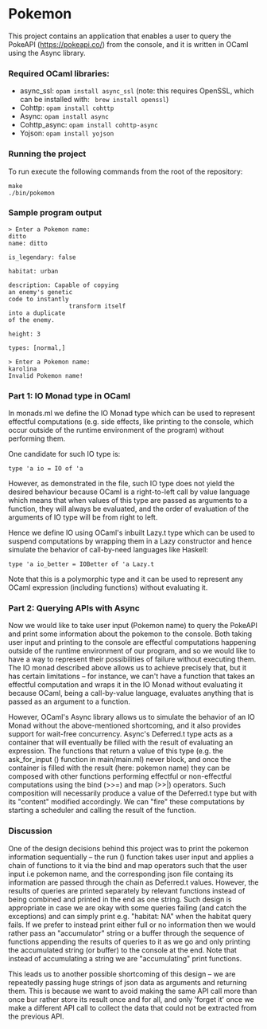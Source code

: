 # Pokemon 

This project contains an application that enables a user to query the PokeAPI (https://pokeapi.co/) from the console, and it is written in OCaml using the Async library.


### Required OCaml libraries:
- async_ssl: ```opam install async_ssl``` (note: this requires OpenSSL, which can be installed with: ``` brew install openssl```)
- Cohttp: ```opam install cohttp```
- Async: ```opam install async```
- Cohttp_async: ```opam install cohttp-async```
- Yojson: ```opam install yojson```

### Running the project
To run execute the following commands from the root of the repository:
```
make
./bin/pokemon
```

### Sample program output

```
> Enter a Pokemon name: 
ditto
name: ditto 
 
is_legendary: false 
 
habitat: urban 
 
description: Capable of copying
an enemy's genetic
code to instantly
                 transform itself
into a duplicate
of the enemy. 
 
height: 3 
 
types: [normal,] 
```

```
> Enter a Pokemon name: 
karolina
Invalid Pokemon name!
```

### Part 1: IO Monad type in OCaml

In monads.ml we define the IO Monad type which can be used to represent effectful computations (e.g. side effects, like printing to the console, which occur outside of the runtime environment of the program) without performing them.

One candidate for such IO type is:
```
type 'a io = IO of 'a
```

However, as demonstrated in the file, such IO type does not yield the desired behaviour because OCaml is a right-to-left call by value language which means that when values of this type are passed as arguments to a function, they will always be evaluated, and the order of evaluation of the arguments of IO type will be from right to left.

Hence we define IO using OCaml's inbuilt Lazy.t type which can be used to suspend computations by
wrapping them in a Lazy constructor and hence simulate the behavior of call-by-need languages like Haskell:
```
type 'a io_better = IOBetter of 'a Lazy.t
```
Note that this is a polymorphic type and it can be used to represent any OCaml expression (including functions) without evaluating it.


### Part 2: Querying APIs with Async

Now we would like to take user input (Pokemon name) to query the PokeAPI and print some information about the pokemon to the console. Both taking user input and printing to the console are effectful computations happening outside of the runtime environment of our program, and so we would like to have a way to represent their possibilities of failure without executing them. The IO monad described above allows us to achieve precisely that, but it has certain limitations – for instance, we can't have a function that takes an effectful computation and wraps it in the IO Monad without evaluating it because OCaml, being a call-by-value language, evaluates anything that is passed as an argument to a function. 

However, OCaml's Async library allows us to simulate the behavior of an IO Monad without the above-mentioned shortcoming, and it also provides support for wait-free concurrency. Async's Deferred.t type acts as a container that will eventually be filled with the result of evaluating an expression. The functions that return a value of this type (e.g. the ask_for_input () function in main/main.ml) never block, and once the container is filled with the result (here: pokemon name) they can be composed with other functions performing effectful or non-effectful computations using the bind (>>=) and map (>>|) operators. Such composition will necessarily produce a value of the Deferred.t type but with its "content" modified accordingly. We can "fire" these computations by starting a scheduler and calling the result of the function.

### Discussion

One of the design decisions behind this project was to print the pokemon information sequentially – the run () function takes user input and applies a chain of functions to it via the bind and map operators such that the user input i.e pokemon name, and the corresponding json file containg its information are passed through the chain as Deferred.t values. However, the results of queries are printed separately by relevant functions instead of being combined and printed in the end as one string. Such design is appropriate in case we are okay with some queries failing (and catch the exceptions) and can simply print e.g. "habitat: NA" when the habitat query fails. If we prefer to instead print either full or no information then we would rather pass an "accumulator" string or a buffer through the sequence of functions appending the results of queries to it as we go and only printing the accumulated string (or buffer) to the console at the end. Note that instead of accumulating a string we are "accumulating" print functions.

This leads us to another possible shortcoming of this design – we are repeatedly passing huge strings of json data as arguments and returning them. This is because we want to avoid making the same API call more than once bur rather store its result once and for all, and only 'forget it' once we make a different API call to collect the data that could not be extracted from the previous API.
